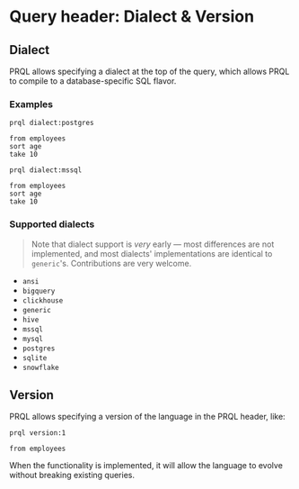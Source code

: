 # Query header: Dialect & Version

## Dialect

PRQL allows specifying a dialect at the top of the query, which allows PRQL to
compile to a database-specific SQL flavor.

### Examples

```prql
prql dialect:postgres

from employees
sort age
take 10
```

```prql
prql dialect:mssql

from employees
sort age
take 10
```

### Supported dialects

> Note that dialect support is _very_ early — most differences are not
> implemented, and most dialects' implementations are identical to `generic`'s.
> Contributions are very welcome.

- `ansi`
- `bigquery`
- `clickhouse`
- `generic`
- `hive`
- `mssql`
- `mysql`
- `postgres`
- `sqlite`
- `snowflake`

## Version

PRQL allows specifying a version of the language in the PRQL header, like:

```prql
prql version:1

from employees
```

When the functionality is implemented, it will allow the language to evolve
without breaking existing queries.
